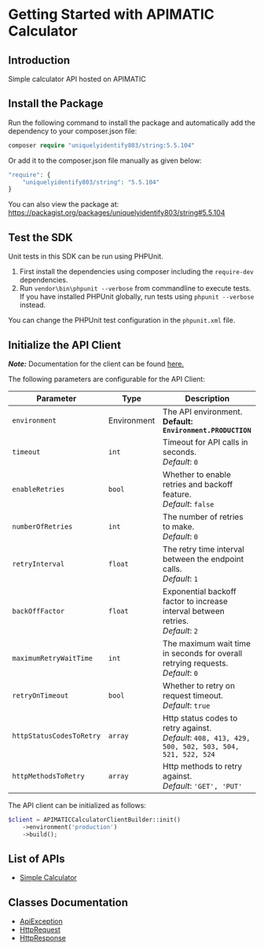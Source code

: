 
# Getting Started with APIMATIC Calculator

## Introduction

Simple calculator API hosted on APIMATIC

## Install the Package

Run the following command to install the package and automatically add the dependency to your composer.json file:

```php
composer require "uniquelyidentify803/string:5.5.104"
```

Or add it to the composer.json file manually as given below:

```php
"require": {
    "uniquelyidentify803/string": "5.5.104"
}
```

You can also view the package at:
https://packagist.org/packages/uniquelyidentify803/string#5.5.104

## Test the SDK

Unit tests in this SDK can be run using PHPUnit.

1. First install the dependencies using composer including the `require-dev` dependencies.
2. Run `vendor\bin\phpunit --verbose` from commandline to execute tests. If you have installed PHPUnit globally, run tests using `phpunit --verbose` instead.

You can change the PHPUnit test configuration in the `phpunit.xml` file.

## Initialize the API Client

**_Note:_** Documentation for the client can be found [here.](https://github.com/git-fudge/phpSourceCode/blob/5.5.104/doc/client.md)

The following parameters are configurable for the API Client:

| Parameter | Type | Description |
|  --- | --- | --- |
| `environment` | Environment | The API environment. <br> **Default: `Environment.PRODUCTION`** |
| `timeout` | `int` | Timeout for API calls in seconds.<br>*Default*: `0` |
| `enableRetries` | `bool` | Whether to enable retries and backoff feature.<br>*Default*: `false` |
| `numberOfRetries` | `int` | The number of retries to make.<br>*Default*: `0` |
| `retryInterval` | `float` | The retry time interval between the endpoint calls.<br>*Default*: `1` |
| `backOffFactor` | `float` | Exponential backoff factor to increase interval between retries.<br>*Default*: `2` |
| `maximumRetryWaitTime` | `int` | The maximum wait time in seconds for overall retrying requests.<br>*Default*: `0` |
| `retryOnTimeout` | `bool` | Whether to retry on request timeout.<br>*Default*: `true` |
| `httpStatusCodesToRetry` | `array` | Http status codes to retry against.<br>*Default*: `408, 413, 429, 500, 502, 503, 504, 521, 522, 524` |
| `httpMethodsToRetry` | `array` | Http methods to retry against.<br>*Default*: `'GET', 'PUT'` |

The API client can be initialized as follows:

```php
$client = APIMATICCalculatorClientBuilder::init()
    ->environment('production')
    ->build();
```

## List of APIs

* [Simple Calculator](https://github.com/git-fudge/phpSourceCode/blob/5.5.104/doc/controllers/simple-calculator.md)

## Classes Documentation

* [ApiException](https://github.com/git-fudge/phpSourceCode/blob/5.5.104/doc/api-exception.md)
* [HttpRequest](https://github.com/git-fudge/phpSourceCode/blob/5.5.104/doc/http-request.md)
* [HttpResponse](https://github.com/git-fudge/phpSourceCode/blob/5.5.104/doc/http-response.md)

